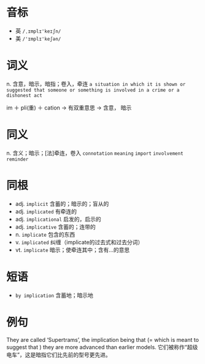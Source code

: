 # 音标

- 英 `/ˌɪmplɪ'keɪʃn/`
- 美 `/'ɪmplɪ'keʃən/`

# 词义

n. 含意，暗示，暗指；卷入，牵连
`a situation in which it is shown or suggested that someone or something is involved in a crime or a dishonest act`



im ＋ pli(重) ＋ cation → 有双重意思 → 含意， 暗示

# 同义

n. 含义；暗示；[法]牵连，卷入
`connotation` `meaning` `import` `involvement` `reminder`

# 同根

- adj. `implicit` 含蓄的；暗示的；盲从的
- adj. `implicated` 有牵连的
- adj. `implicational` 启发的，启示的
- adj. `implicative` 含蓄的；连带的
- n. `implicate` 包含的东西
- v. `implicated` 纠缠（implicate的过去式和过去分词）
- vt. `implicate` 暗示；使牵连其中；含有…的意思

# 短语

- `by implication` 含蓄地；暗示地

# 例句

They are called ‘Supertrams’, the implication being that (= which is meant to suggest that ) they are more advanced than earlier models.
它们被称作“超级电车”，这是暗指它们比先前的型号更先进。


